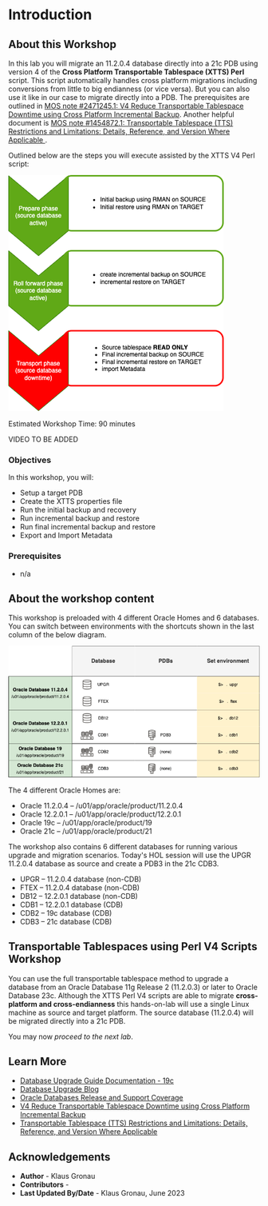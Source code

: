 # Introduction

## About this Workshop

In this lab you will migrate an 11.2.0.4 database directly into a 21c PDB using version 4 of the __Cross Platform Transportable Tablespace (XTTS) Perl__ script. This script automatically handles cross platform migrations including conversions from little to big endianness (or vice versa). But you can also use it like in our case to migrate directly into a PDB. 
The prerequisites are outlined in [MOS note #2471245.1: V4 Reduce Transportable Tablespace Downtime using Cross Platform Incremental Backup](https://support.oracle.com/epmos/faces/DocumentDisplay?id=2471245.1&displayIndex=1). Another helpful document is [MOS note #1454872.1: Transportable Tablespace (TTS) Restrictions and Limitations: Details, Reference, and Version Where Applicable ](https://support.oracle.com/epmos/faces/DocumentDisplay?id=1454872.1&displayIndex=1).

Outlined below are the steps you will execute assisted by the XTTS V4 Perl script:

![xtts workflow](./images/XTTS_Workflow.png " ")



Estimated Workshop Time: 90 minutes


VIDEO TO BE ADDED


### Objectives

In this workshop, you will:

* Setup a target PDB 
* Create the XTTS properties file
* Run the initial backup and recovery
* Run incremental backup and restore
* Run final incremental backup and restore
* Export and Import Metadata

### Prerequisites

* n/a

## About the workshop content

This workshop is preloaded with 4 different Oracle Homes and 6 databases.
You can switch between environments with the shortcuts shown in the last column of the below diagram.

![](./images/HOL_environment.png " ")

The 4 different Oracle Homes are:

- Oracle 11.2.0.4 – /u01/app/oracle/product/11.2.0.4
- Oracle 12.2.0.1 – /u01/app/oracle/product/12.2.0.1
- Oracle 19c      – /u01/app/oracle/product/19
- Oracle 21c      – /u01/app/oracle/product/21

The workshop also contains 6 different databases for running various upgrade and migration scenarios. Today's HOL session will use the UPGR 11.2.0.4 database as source and create a PDB3 in the 21c CDB3.

- UPGR – 11.2.0.4 database (non-CDB)
- FTEX – 11.2.0.4 database (non-CDB)
- DB12 – 12.2.0.1 database (non-CDB)
- CDB1 – 12.2.0.1 database (CDB)
- CDB2 – 19c database (CDB)
- CDB3 – 21c database (CDB)


## Transportable Tablespaces using Perl V4 Scripts Workshop

You can use the full transportable tablespace method to upgrade a database from an Oracle Database 11g Release 2 (11.2.0.3) or later to Oracle Database 23c.
Although the XTTS Perl V4 scripts are able to migrate __cross-platform and cross-endianness__ this hands-on-lab will use a single Linux machine as source and target platform. The source database (11.2.0.4) will be migrated directly into a 21c PDB.
 


You may now *proceed to the next lab*.

## Learn More

* [Database Upgrade Guide Documentation - 19c](https://docs.oracle.com/en/database/oracle/oracle-database/19/upgrd/intro-to-upgrading-oracle-database.html#GUID-FA024F34-A61A-4C4B-AA60-C123A9191A16)
* [Database Upgrade Blog](https://MikeDietrichDE.coms)
* [Oracle Databases Release and Support Coverage](https://support.oracle.com/epmos/faces/DocumentDisplay?id=742060.1&displayIndex=1)
* [V4 Reduce Transportable Tablespace Downtime using Cross Platform Incremental Backup](https://support.oracle.com/epmos/faces/DocumentDisplay?id=2471245.1&displayIndex=1)
* [Transportable Tablespace (TTS) Restrictions and Limitations: Details, Reference, and Version Where Applicable ](https://support.oracle.com/epmos/faces/DocumentDisplay?id=1454872.1&displayIndex=1)

## Acknowledgements
* **Author** - Klaus Gronau
* **Contributors** -  
* **Last Updated By/Date** - Klaus Gronau, June 2023
